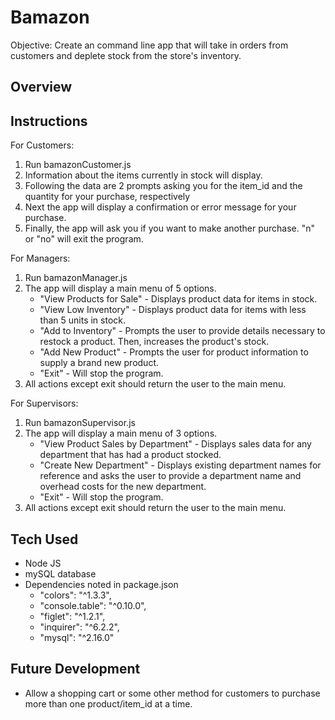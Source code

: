 # Bamazon
Objective: Create an command line app that will take in orders from customers and deplete stock from the store's inventory. 

## Overview


## Instructions
For Customers:
1. Run bamazonCustomer.js
2. Information about the items currently in stock will display.
3. Following the data are 2 prompts asking you for the item_id and the quantity for your purchase, respectively
4. Next the app will display a confirmation or error message for your purchase.
5. Finally, the app will ask you if you want to make another purchase. "n" or "no" will exit the program.

For Managers:
1. Run bamazonManager.js
2. The app will display a main menu of 5 options.
    * "View Products for Sale" - Displays product data for items in stock.
    * "View Low Inventory" - Displays product data for items with less than 5 units in stock.
    * "Add to Inventory" - Prompts the user to provide details necessary to restock a product. Then, increases the product's stock. 
    * "Add New Product" - Prompts the user for product information to supply a brand new product.
    * "Exit" - Will stop the program.
3. All actions except exit should return the user to the main menu.

For Supervisors:
1. Run bamazonSupervisor.js
2. The app will display a main menu of 3 options.
    * "View Product Sales by Department" - Displays sales data for any department that has had a product stocked.
    * "Create New Department" - Displays existing department names for reference and asks the user to provide a department name and overhead costs for the new department.
    * "Exit" - Will stop the program.
3. All actions except exit should return the user to the main menu.

## Tech Used
* Node JS
* mySQL database
* Dependencies noted in package.json
   - "colors": "^1.3.3",
   - "console.table": "^0.10.0",
   - "figlet": "^1.2.1",
   - "inquirer": "^6.2.2",
   - "mysql": "^2.16.0"

## Future Development
* Allow a shopping cart or some other method for customers to purchase more than one product/item_id at a time.